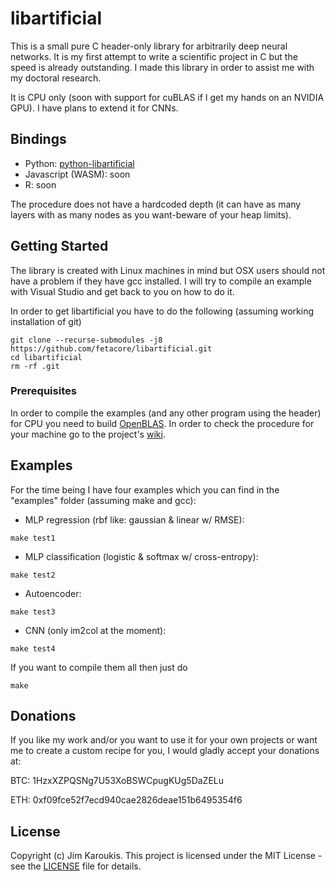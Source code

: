 # libartificial

This is a small pure C header-only library for arbitrarily deep neural networks. It is my first attempt to write a scientific project in C but the speed is already outstanding. I made this library in order to assist me with my doctoral research.

It is CPU only (soon with support for cuBLAS if I get my hands on an NVIDIA GPU). I have plans to extend it for CNNs.

## Bindings

- Python: [python-libartificial](https://github.com/fetacore/python-libartificial)
- Javascript (WASM): soon
- R: soon

The procedure does not have a hardcoded depth (it can have as many layers with as many nodes as you want-beware of your heap limits).

## Getting Started

The library is created with Linux machines in mind but OSX users should not have a problem if they have gcc installed.
I will try to compile an example with Visual Studio and get back to you on how to do it.

In order to get libartificial you have to do the following (assuming working installation of git)

```
git clone --recurse-submodules -j8 https://github.com/fetacore/libartificial.git
cd libartificial
rm -rf .git
```

### Prerequisites

In order to compile the examples (and any other program using the header) for CPU you need to build [OpenBLAS](https://github.com/xianyi/OpenBLAS).
In order to check the procedure for your machine go to the project's [wiki](https://github.com/xianyi/OpenBLAS/wiki/Installation-Guide).

## Examples

For the time being I have four examples which you can find in the "examples" folder (assuming make and gcc):
- MLP regression (rbf like: gaussian & linear w/ RMSE):

```
make test1
```

- MLP classification (logistic & softmax w/ cross-entropy):

```
make test2
```

- Autoencoder:

```
make test3
```

- CNN (only im2col at the moment):

```
make test4
```
If you want to compile them all then just do

```
make
```

## Donations

If you like my work and/or you want to use it for your own projects or want me to create a custom recipe for you, I would gladly accept your donations at:

BTC: 1HzxXZPQSNg7U53XoBSWCpugKUg5DaZELu

ETH: 0xf09fce52f7ecd940cae2826deae151b6495354f6

## License

Copyright (c) Jim Karoukis.
This project is licensed under the MIT License - see the [LICENSE](LICENSE) file for details.
